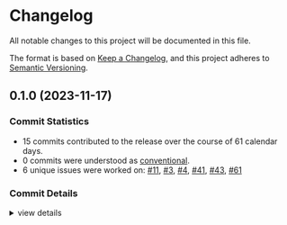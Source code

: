 # Changelog

All notable changes to this project will be documented in this file.

The format is based on [Keep a Changelog](https://keepachangelog.com/en/1.0.0/),
and this project adheres to [Semantic Versioning](https://semver.org/spec/v2.0.0.html).

## 0.1.0 (2023-11-17)

### Commit Statistics

<csr-read-only-do-not-edit/>

 - 15 commits contributed to the release over the course of 61 calendar days.
 - 0 commits were understood as [conventional](https://www.conventionalcommits.org).
 - 6 unique issues were worked on: [#11](https://github.com/giangndm/8xFF-decentralized-sdn/issues/11), [#3](https://github.com/giangndm/8xFF-decentralized-sdn/issues/3), [#4](https://github.com/giangndm/8xFF-decentralized-sdn/issues/4), [#41](https://github.com/giangndm/8xFF-decentralized-sdn/issues/41), [#43](https://github.com/giangndm/8xFF-decentralized-sdn/issues/43), [#61](https://github.com/giangndm/8xFF-decentralized-sdn/issues/61)

### Commit Details

<csr-read-only-do-not-edit/>

<details><summary>view details</summary>

 * **[#11](https://github.com/giangndm/8xFF-decentralized-sdn/issues/11)**
    - Migrate network package ([`264c045`](https://github.com/giangndm/8xFF-decentralized-sdn/commit/264c045989c50059ab8f9e6235af30016c062a49))
 * **[#3](https://github.com/giangndm/8xFF-decentralized-sdn/issues/3)**
    - Key value service ([`4ebdc54`](https://github.com/giangndm/8xFF-decentralized-sdn/commit/4ebdc544bc4ae3acfa0e1bcf5a04219d7b017d92))
 * **[#4](https://github.com/giangndm/8xFF-decentralized-sdn/issues/4)**
    - Pubsub service ([`d3a0556`](https://github.com/giangndm/8xFF-decentralized-sdn/commit/d3a0556fe04fa60bbb263d9bd0c6fd678d275b48))
 * **[#41](https://github.com/giangndm/8xFF-decentralized-sdn/issues/41)**
    - Update support for SDK Internal events, And added some unit tests for Network internal ([`0448da6`](https://github.com/giangndm/8xFF-decentralized-sdn/commit/0448da6564d3bd6967c5d07beb3f83d6388c694c))
 * **[#43](https://github.com/giangndm/8xFF-decentralized-sdn/issues/43)**
    - Refactor to use cross-service sdk in pub-sub ([`dc2cc50`](https://github.com/giangndm/8xFF-decentralized-sdn/commit/dc2cc50186b6103d9d05fb5cdab85bf3ce3361ad))
 * **[#61](https://github.com/giangndm/8xFF-decentralized-sdn/issues/61)**
    - Rename package to atm0s-sdn ([`d6e3db7`](https://github.com/giangndm/8xFF-decentralized-sdn/commit/d6e3db7651f95244707b555aac24f89e5634d3ef))
 * **Uncategorized**
    - Added change log ([`6884653`](https://github.com/giangndm/8xFF-decentralized-sdn/commit/688465352f25b0c9f511e6622c3272cd3bd00c87))
    - Remove publish = false ([`64288da`](https://github.com/giangndm/8xFF-decentralized-sdn/commit/64288da53606750e61ad0c09bccd10fb0c1c83b2))
    - Refactor some log with more info ([`e9a1ac2`](https://github.com/giangndm/8xFF-decentralized-sdn/commit/e9a1ac206e69b38d7a09c916b0122b837f7244bb))
    - Merge pull request #2 from bluesea-network/tun-tap-service ([`2c36be2`](https://github.com/giangndm/8xFF-decentralized-sdn/commit/2c36be2bf3aaf3f369ec87adc137c90fc3193d3b))
    - Implement tun-tap-service ([`90e6807`](https://github.com/giangndm/8xFF-decentralized-sdn/commit/90e680762d6485ca1021d1ad79e4ad15ad2cb2b9))
    - Merge pull request #1 from bluesea-network/refactor-network ([`f7c586e`](https://github.com/giangndm/8xFF-decentralized-sdn/commit/f7c586ed9ccbc33673792b6db33c3a0f3bc68049))
    - Fixing some clippy ([`1be4e8e`](https://github.com/giangndm/8xFF-decentralized-sdn/commit/1be4e8e7fb22275f038764c0827d65a22090a228))
    - Continue fixing warn ([`badc271`](https://github.com/giangndm/8xFF-decentralized-sdn/commit/badc271dabb8abedbcddf92d7514f174fcc0c435))
    - Fixing build ([`8e125e3`](https://github.com/giangndm/8xFF-decentralized-sdn/commit/8e125e3daa5bc8132901b9984e3ed356c7fb39cf))
</details>

